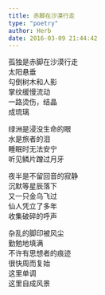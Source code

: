 ```yaml
---  
title: 赤脚在沙漠行走  
type: "poetry"  
author: Herb  
date: 2016-03-09 21:44:42  
---  
```

孤独是赤脚在沙漠行走  
太阳悬垂  
勾倒树木和人影  
掌纹缓慢流动  
一路烫伤，结晶  
成琉璃  

绿洲是浸没生命的眼  
水是旅者的泪  
睡眠时无法安宁  
听见鳞片蹭过月牙  

夜半是不留回音的寂静  
沉默等星辰落下  
又一只金乌飞过  
仙人凭立了多年  
收集破碎的呼声  

杂乱的脚印被风尘  
勤勉地填满  
不许有思想者的痕迹  
很快周而复始  
这里单调  
这里自成风景